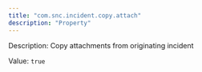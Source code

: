 ```yaml
---
title: "com.snc.incident.copy.attach"
description: "Property"
---
```


Description: Copy attachments from originating incident

Value: `true`
